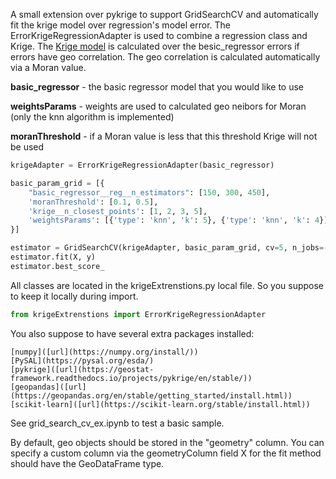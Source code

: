 A small extension over pykrige to support GridSearchCV and automatically fit the krige model over regression's model error. The ErrorKrigeRegressionAdapter is used to combine a regression class and Krige. 
The [Krige model]([url](https://en.wikipedia.org/wiki/Kriging)) is calculated over the besic_regressor errors if errors have geo correlation. The geo correlation is calculated automatically via a Moran value.

**basic_regressor** - the basic regressor model that you would like to use 

**weightsParams** - weights are used to calculated geo neibors for Moran (only the knn algorithm is implemented) 

**moranThreshold** - if a Moran value is less that this threshold Krige will not be used
```python
krigeAdapter = ErrorKrigeRegressionAdapter(basic_regressor)

basic_param_grid = [{
    "basic_regressor__reg__n_estimators": [150, 300, 450],
    'moranThreshold': [0.1, 0.5],
    'krige__n_closest_points': [1, 2, 3, 5],
    'weightsParams': [{'type': 'knn', 'k': 5}, {'type': 'knn', 'k': 4}]
}]

estimator = GridSearchCV(krigeAdapter, basic_param_grid, cv=5, n_jobs=-1)
estimator.fit(X, y)
estimator.best_score_
```
All classes are located in the krigeExtrenstions.py local file. So you suppose to keep it locally during import.
```python
from krigeExtrenstions import ErrorKrigeRegressionAdapter
```
You also suppose to have several extra packages installed:
```
[numpy]([url](https://numpy.org/install/))
[PySAL](https://pysal.org/esda/)
[pykrige]([url](https://geostat-framework.readthedocs.io/projects/pykrige/en/stable/))
[geopandas]([url](https://geopandas.org/en/stable/getting_started/install.html))
[scikit-learn]([url](https://scikit-learn.org/stable/install.html))
```

See grid_search_cv_ex.ipynb to test a basic sample. 

By default, geo objects should be stored in the "geometry" column. You can specify a custom column via the geometryColumn field
X for the fit method should have the GeoDataFrame type.
